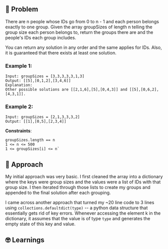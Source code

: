 ## 🧐 Problem
There are n people whose IDs go from 0 to n - 1 and each person belongs exactly to one group. Given the array groupSizes of length n telling the group size each person belongs to, return the groups there are and the people's IDs each group includes.

You can return any solution in any order and the same applies for IDs. Also, it is guaranteed that there exists at least one solution. 

### Example 1:
``` 
Input: groupSizes = [3,3,3,3,3,1,3]
Output: [[5],[0,1,2],[3,4,6]]
Explanation: 
Other possible solutions are [[2,1,6],[5],[0,4,3]] and [[5],[0,6,2],[4,3,1]].
```

### Example 2:
``` 
Input: groupSizes = [2,1,3,3,3,2]
Output: [[1],[0,5],[2,3,4]]
```
 

**Constraints**:
``` 
groupSizes.length == n
1 <= n <= 500
1 <= groupSizes[i] <= n`
```

## 💬 Approach
My initial approach was very basic. I first cleaned the array into a dictionary where the keys were group sizes and the values were a list of IDs with that group size. I then iterated through those lists to create my groups and appended to the final solution after each grouping.

I came across another approach that turned my ~20 line code to 3 lines using `collections.defaultdict(type)` -- a python data structure that essentially gets rid of key errors. Whenever accessing the element k in the dictionary, it assumes that the value is of type `type` and generates the empty state of this key and value. 
## 🤓 Learnings 
